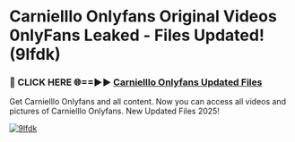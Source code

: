 # Carnielllo Onlyfans Original Videos 0nlyFans Leaked - Files Updated! (9lfdk)

<h3>🔴 CLICK HERE 🌐==►► <a href="https://tinyurl.com/2m67pmp6" rel="nofollow">Carnielllo Onlyfans Updated Files</a></h3>

Get Carnielllo Onlyfans and all content. Now you can access all videos and pictures of Carnielllo Onlyfans. New Updated Files 2025!

[![9lfdk](https://i.imgur.com/H4QAA4z.gif)](https://tinyurl.com/2m67pmp6)